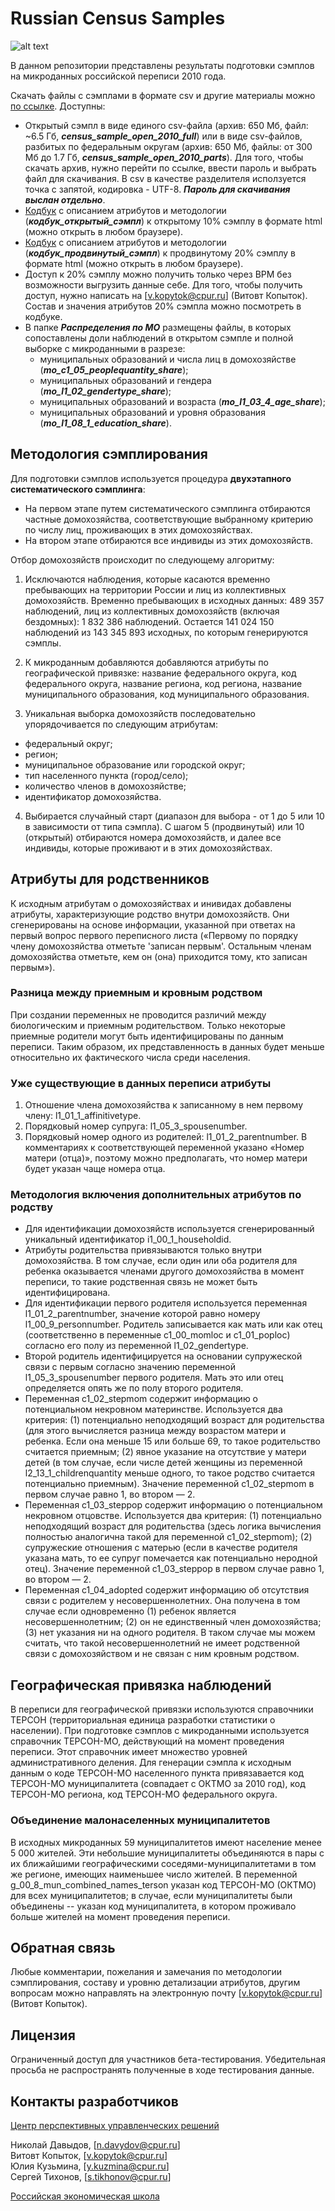# Russian Census Samples

![alt text](http://url/to/img.png)

В данном репозитории представлены результаты подготовки сэмплов на микроданных российской переписи 2010 года.

Скачать файлы с сэмплами в формате csv и другие материалы можно [по ссылке](https://nc.cloud.cpur.ru/s/eBHwoyiWGyc5ytB). Доступны:

- Открытый сэмпл в виде единого csv-файла (архив: 650 Мб, файл: ~6.5 Гб, ***census_sample_open_2010_full***) или в виде csv-файлов, разбитых по федеральным округам (архив: 650 Мб, файлы: от 300 Мб до 1.7 Гб, ***census_sample_open_2010_parts***). Для того, чтобы скачать архив, нужно перейти по ссылке, ввести пароль и выбрать файл для скачивания. В csv в качестве разделителя исползуется точка с запятой, кодировка - UTF-8. ***Пароль для скачивания выслан отдельно***.
- [Кодбук](кодбук_открытый_сэмпл.html) с описанием атрибутов и методологии (***кодбук_открытый_сэмпл***) к открытому 10% сэмплу в формате html (можно открыть в любом браузере).
- [Кодбук](кодбук_продвинтый_сэмпл.html) с описанием атрибутов и методологии (***кодбук_продвинутый_сэмпл***) к продвинутому 20% сэмплу в формате html (можно открыть в любом браузере).
- Доступ к 20% сэмплу можно получить только через ВРМ без возможности выгрузить данные себе. Для того, чтобы получить доступ, нужно написать на [v.kopytok@cpur.ru] (Витовт Копыток). Состав и значения атрибутов 20% сэмпла можно посмотреть в кодбуке.
- В папке ***Распределения по МО*** размещены файлы, в которых сопоставлены доли наблюдений в открытом сэмпле и полной выборке с микроданными в разрезе:
    + муниципальных образований и числа лиц в домохозяйстве (***mo_c1_05_peoplequantity_share***);
    + муниципальных образований и гендера (***mo_l1_02_gendertype_share***);
    + муниципальных образований и возраста (***mo_l1_03_4_age_share***);
    + муниципальных образований и уровня образования (***mo_l1_08_1_education_share***).

## Методология сэмплирования

Для подготовки сэмплов используется процедура **двухэтапного систематического сэмплинга**:

- На первом этапе путем систематического сэмплинга отбираются частные домохозяйства, соответствующие выбранному критерию по числу лиц, проживающих в этих домохозяйствах.
- На втором этапе отбираются все индивиды из этих домохозяйств.

Отбор домохозяйств происходит по следующему алгоритму:

1. Исключаются наблюдения, которые касаются временно пребывающих на территории России и лиц из коллективных домохозяйств. Временно пребывающих в исходных данных: 489 357 наблюдений, лиц из коллективных домохозяйств (включая бездомных): 1 832 386 наблюдений. Остается 141 024 150 наблюдений из 143 345 893 исходных, по которым генерируются сэмплы.

2. К микроданным добавляются добавляются атрибуты по географической привязке: название федерального округа, код федерального округа, название региона, код региона, название муниципального образования, код муниципального образования.

3. Уникальная выборка домохозяйств последовательно упорядочивается по следующим атрибутам:

- федеральный округ;
- регион;
- муниципальное образование или городской округ;
- тип населенного пункта (город/село);
- количество членов в домохозяйстве;
- идентификатор домохозяйства.

4. Выбирается случайный старт (диапазон для выбора - от 1 до 5 или 10 в зависимости от типа сэмпла). С шагом 5 (продвинутый) или 10 (открытый) отбираются номера домохозяйств, и далее все индивиды, которые проживают и в этих домохозяйствах.

## Атрибуты для родственников

К исходным атрибутам о домохозяйствах и инивидах добавлены атрибуты, характеризующие родство внутри домохозяйств. Они сгенерированы на основе информации, указанной
при ответах на первый вопрос первого переписного листа («Первому по порядку члену домохозяйства отметьте 'записан первым'. Остальным членам домохозяйства отметьте, кем он (она) приходится тому, кто записан первым»).

### Разница между приемным и кровным родством

При создании переменных не проводится различий между биологическим и приемным родительством. Только некоторые приемные родители могут быть идентифицированы по данным переписи. Таким образом, их представленность в данных будет меньше относительно их фактического числа среди населения.

### Уже существующие в данных переписи атрибуты
1. Отношение члена домохозяйства к записанному в нем первому члену: l1_01_1_affinitivetype.
2. Порядковый номер супруга: l1_05_3_spousenumber.
3. Порядковый номер одного из родителей: l1_01_2_parentnumber. В комментариях к соответствующей переменной указано «Номер матери (отца)», поэтому можно предполагать, что номер матери будет указан чаще номера отца.

### Методология включения дополнительных атрибутов по родству
* Для идентификации домохозяйств используется сгенерированный уникальный идентификатор i1_00_1_householdid.
* Атрибуты родительства привязываются только внутри домохозяйства. В том случае, если один или оба родителя для ребенка оказывается членами другого домохозяйства в момент переписи, то такие родственная связь не может быть идентифицирована.  
* Для идентификации первого родителя используется переменная l1_01_2_parentnumber, значение которой равно номеру l1_00_9_personnumber. Родитель записывается как мать или как отец (соответственно в переменные c1_00_momloc и c1_01_poploc) согласно его полу из переменной l1_02_gendertype.  
* Второй родитель идентифицируется на основании супружеской связи с первым согласно значению переменной l1_05_3_spousenumber первого родителя. Мать это или отец определяется опять же по полу второго родителя.  
* Переменная c1_02_stepmom содержит информацию о потенциальном некровном материнстве. Используется два критерия: (1) потенциально неподходящий возраст для родительства (для этого вычисляется разница между возрастом матери и ребенка. Если она меньше 15 или больше 69, то такое родительство считается приемным; (2) явное указание на отсутствие у матери детей (в том случае, если числе детей женщины из переменной l2_13_1_childrenquantity  меньше одного, то такое родство считается потенциально приемным). Значение переменной c1_02_stepmom в первом случае равно 1, во втором — 2.  
* Переменная c1_03_steppop содержит информацию о потенциальном некровном отцовстве. Используется два критерия: (1) потенциально неподходящий возраст для родительства (здесь логика вычисления полностью аналогична такой для переменной  c1_02_stepmom); (2) супружеские отношения с матерью (если в качестве родителя указана мать, то ее супруг помечается как потенциально неродной отец). Значение переменной c1_03_steppop в первом случае равно 1, во втором — 2.
* Переменная c1_04_adopted содержит информацию об отсутствия связи с родителем у несовершеннолетних. Она получена в том случае если одновременно (1) ребенок является несовершеннолетним; (2) он не единственный член домохозяйства; (3) нет указания ни на одного родителя. В таком случае мы можем считать, что такой несовершеннолетний не имеет родственной связи с домохозяйством и не связан с ним кровным родством.

## Географическая привязка наблюдений

В переписи для географической привязки используются справочники ТЕРСОН (территориальная единица разработки статистики о населении). При подготовке сэмплов с микроданными используется справочник ТЕРСОН-МО, действующий на момент проведения переписи. Этот справочник имеет множество уровней административного деления. Для генерации сэмпла к исходным данным о коде ТЕРСОН-МО населенного пункта привязавается код ТЕРСОН-МО муниципалитета (совпадает с ОКТМО за 2010 год), код ТЕРСОН-МО региона, код ТЕРСОН-МО федерального округа.

### Объединение малонаселенных муниципалитетов

В исходных микроданных 59 муниципалитетов имеют население менее 5 000 жителей. Эти небольшие муниципалитеты объединяются в пары с их ближайшими географическими соседями-муниципалитетами в том же регионе, имеющих наименьшее число жителей. В переменной g_00_8_mun_combined_names_terson указан код ТЕРСОН-МО (ОКТМО) для всех муниципалитетов; в случае, если муниципалитеты были объединены -- указан код муниципалитета, в котором проживало больше жителей на момент проведения переписи. 

## Обратная связь

Любые комментарии, пожелания и замечания по методологии сэмплирования, составу и уровню детализации атрибутов, другим вопросам можно направлять на электронную почту [v.kopytok@cpur.ru] (Витовт Копыток).

## Лицензия

Ограниченный доступ для участников бета-тестирования. Убедительная просьба не распространять полученные в ходе тестирования данные.

## Контакты разработчиков

[Центр перспективных управленческих решений](https://cpur.ru/)

Николай Давыдов, [n.davydov@cpur.ru]  
Витовт Копыток, [v.kopytok@cpur.ru]    
Юлия Кузьмина, [y.kuzmina@cpur.ru]  
Сергей Тихонов, [s.tikhonov@cpur.ru]

[Российская экономическая школа](https://www.nes.ru/)
